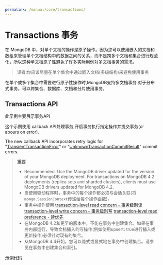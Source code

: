 ```yaml
---
permalink: /manual/core/transactions/
---
```


# Transactions  事务

在 MongoDB 中，对单个文档的操作是原子操作。因为您可以使用嵌入的文档和数组来管理单个文档结构中的数据之间的关系，而不是跨多个文档和集合进行规范化，所以这种单文档原子性避免了许多实际用例对多文档事务的需求。

> 译者:你应该尽量在单个集合中通过嵌入文档(多级结构)来避免使用事务

在单个或多个集合中需要进行原子性操作时,MongoDB支持多文档事务.对于分布式事务，可以跨集合、数据库、文档和分片使用事务。

## Transactions API


此示例主要展示事务API

这个示例使用 callback API处理事务,开启事务执行指定操作并提交事务(or abours on error).

The new callback API incorporates retry logic for "[TransientTransactionError](/manual/core/transactions-in-applications/#std-label-transient-transaction-error)" or "[UnknownTransactionCommitResult](https://docs.mongodb.com/manual/core/transactions-in-applications/#std-label-unknown-transaction-commit-result)" commit errors.

> **重要** 
> - Recommended. Use the MongoDB driver updated for the version of your MongoDB deployment. For transactions on MongoDB 4.2 deployments (replica sets and sharded clusters), clients must use MongoDB drivers updated for MongoDB 4.2. 
> - 当使用驱动程序时，事务中的每个操作都必须与会话关联(将`mongo.SessionContext`传递给每个操作函数)。
> - 事务中操作使用 [transaction-level read concern - 事务级别读](#std-label-transactions-read-concern) [transaction-level write concern - 事务级别写](#std-label-transactions-write-concern) [transaction-level read preference - 读优先](#std-label-transactions-read-preference)
> - 在MongoDB 4.2和更早的版本中，不能在事务中创建集合。如果在事务内部运行，导致文档插入的写操作(例如使用upsert: true进行插入或更新操作)必须针对现有的集合。
> - 从MongoDB 4.4开始，您可以隐式或显式地在事务中创建集合。请参见在事务中创建集合和索引。


[示例代码](./transactions_test.go?blob)





